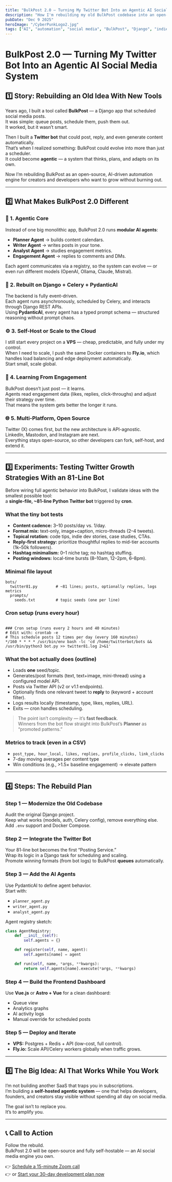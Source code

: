 ```yaml
---
title: "BulkPost 2.0 — Turning My Twitter Bot Into an Agentic AI Social Media System"
description: "How I'm rebuilding my old BulkPost codebase into an open-source, agentic AI that plans, writes, posts, and learns across multiple social media platforms — including a tiny 81-line Twitter bot tested via cron."
pubDate: "Dec 9 2025"
heroImage: "/CyberPunkLogo2.jpg"
tags: ["AI", "automation", "social media", "BulkPost", "Django", "indie dev", "agentic", "Twitter"]
---
```


# BulkPost 2.0 — Turning My Twitter Bot Into an Agentic AI Social Media System

## 1️⃣ Story: Rebuilding an Old Idea With New Tools

Years ago, I built a tool called **BulkPost** — a Django app that scheduled social media posts.  
It was simple: queue posts, schedule them, push them out.  
It worked, but it wasn’t smart.

Then I built a **Twitter bot** that could post, reply, and even generate content automatically.  
That’s when I realized something: BulkPost could evolve into more than just a scheduler.  
It could become **agentic** — a system that thinks, plans, and adapts on its own.

Now I’m rebuilding BulkPost as an open-source, AI-driven automation engine for creators and developers who want to grow without burning out.

---

## 2️⃣ What Makes BulkPost 2.0 Different

### 🤖 1. Agentic Core
Instead of one big monolithic app, BulkPost 2.0 runs **modular AI agents**:
- **Planner Agent** → builds content calendars.
- **Writer Agent** → writes posts in your tone.
- **Analyst Agent** → studies engagement metrics.
- **Engagement Agent** → replies to comments and DMs.

Each agent communicates via a registry, so the system can evolve — or even run different models (OpenAI, Ollama, Claude, Mistral).

### 🧱 2. Rebuilt on Django + Celery + PydanticAI
The backend is fully event-driven.  
Each agent runs asynchronously, scheduled by Celery, and interacts through Django REST APIs.  
Using **PydanticAI**, every agent has a typed prompt schema — structured reasoning without prompt chaos.

### ⚙️ 3. Self-Host or Scale to the Cloud
I still start every project on a **VPS** — cheap, predictable, and fully under my control.  
When I need to scale, I push the same Docker containers to **Fly.io**, which handles load balancing and edge deployment automatically.  
Start small, scale global.

### 🧠 4. Learning From Engagement
BulkPost doesn’t just post — it learns.  
Agents read engagement data (likes, replies, click-throughs) and adjust their strategy over time.  
That means the system gets better the longer it runs.

### 🌐 5. Multi-Platform, Open Source
Twitter (X) comes first, but the new architecture is API-agnostic.  
LinkedIn, Mastodon, and Instagram are next.  
Everything stays open-source, so other developers can fork, self-host, and extend it.

---

## 3️⃣ Experiments: Testing Twitter Growth Strategies With an 81-Line Bot

Before wiring full agentic behavior into BulkPost, I validate ideas with the smallest possible tool:  
a **single-file, ~81-line Python Twitter bot** triggered by **cron**.

### What the tiny bot tests
- **Content cadence:** 3–10 posts/day vs. 1/day.  
- **Format mix:** text-only, image+caption, micro-threads (2–4 tweets).  
- **Topical rotation:** code tips, indie dev stories, case studies, CTAs.  
- **Reply-first strategy:** prioritize thoughtful replies to mid-tier accounts (1k–50k followers).  
- **Hashtag minimalism:** 0–1 niche tag; no hashtag stuffing.  
- **Posting windows:** local-time bursts (8–10am, 12–2pm, 6–8pm).

### Minimal file layout
```
bots/
  twitter81.py        # ~81 lines; posts, optionally replies, logs metrics
  prompts/
    seeds.txt         # topic seeds (one per line)
```

### Cron setup (runs every hour)
```

### Cron setup (runs every 2 hours and 40 minutes)
# Edit with: crontab -e
# This schedule posts 12 times per day (every 160 minutes)
*/160 * * * * /usr/bin/env bash -lc 'cd /home/twitterbot/bots && /usr/bin/python3 bot.py >> twitter81.log 2>&1'

```

### What the bot actually does (outline)
- Loads **one** seed/topic.  
- Generates/post formats (text, text+image, mini-thread) using a configured model API.  
- Posts via Twitter API (v2 or v1.1 endpoints).  
- Optionally finds one relevant tweet to **reply** to (keyword + account filter).  
- Logs results locally (timestamp, type, likes, replies, URL).  
- Exits — cron handles scheduling.

> The point isn’t complexity — it’s **fast feedback**.  
> Winners from the bot flow straight into BulkPost’s **Planner** as “promoted patterns.”

### Metrics to track (even in a CSV)
- `post_type, hour_local, likes, replies, profile_clicks, link_clicks`  
- 7-day moving averages per content type  
- Win conditions (e.g., >1.5× baseline engagement) → elevate pattern

---

## 4️⃣ Steps: The Rebuild Plan

### Step 1 — Modernize the Old Codebase
Audit the original Django project.  
Keep what works (models, auth, Celery config), remove everything else.  
Add `.env` support and Docker Compose.

### Step 2 — Integrate the Twitter Bot
Your 81-line bot becomes the first “Posting Service.”  
Wrap its logic in a Django task for scheduling and scaling.  
Promote winning formats (from bot logs) to BulkPost **queues** automatically.

### Step 3 — Add the AI Agents
Use PydanticAI to define agent behavior.  
Start with:
- `planner_agent.py`
- `writer_agent.py`
- `analyst_agent.py`

Agent registry sketch:
```python
class AgentRegistry:
    def __init__(self):
        self.agents = {}

    def register(self, name, agent):
        self.agents[name] = agent

    def run(self, name, *args, **kwargs):
        return self.agents[name].execute(*args, **kwargs)
```

### Step 4 — Build the Frontend Dashboard
Use **Vue.js** or **Astro + Vue** for a clean dashboard:
- Queue view
- Analytics graphs
- AI activity logs
- Manual override for scheduled posts

### Step 5 — Deploy and Iterate
- **VPS:** Postgres + Redis + API (low-cost, full control).  
- **Fly.io:** Scale API/Celery workers globally when traffic grows.

---

## 5️⃣ The Big Idea: AI That Works While You Work

I’m not building another SaaS that traps you in subscriptions.  
I’m building a **self-hosted agentic system** — one that helps developers, founders, and creators stay visible without spending all day on social media.

The goal isn’t to replace you.  
It’s to amplify you.

---

## 📞 Call to Action

Follow the rebuild.  
BulkPost 2.0 will be open-source and fully self-hostable — an AI social media engine you own.

👉 [Schedule a 15-minute Zoom call](https://calendly.com/baileyburnsed/15min)  
👉 or [Start your 30-day development plan now](https://baileyburnsed.dev/)

